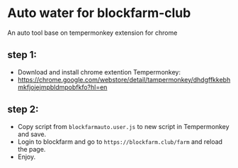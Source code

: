 # Auto water for blockfarm-club
An auto tool base on tempermonkey extension for chrome

## step 1:
- Download and install chrome extention Tempermonkey: 
- https://chrome.google.com/webstore/detail/tampermonkey/dhdgffkkebhmkfjojejmpbldmpobfkfo?hl=en

## step 2:
- Copy script from  `blockfarmauto.user.js` to new script in Tempermonkey and save.
- Login to blockfarm and go to `https://blockfarm.club/farm` and reload the page.
- Enjoy.
